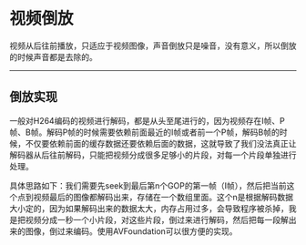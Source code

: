 # 视频倒放

视频从后往前播放，只适应于视频图像，声音倒放只是噪音，没有意义，所以倒放的时候声音都是去除的。

------

## 倒放实现

一般对H264编码的视频进行解码，都是从头至尾进行的，因为视频存在I帧、P帧、B帧。解码P帧的时候需要依赖前面最近的I帧或者前一个P帧，解码B帧的时候，不仅要依赖前面的缓存数据还要依赖后面的数据，这就导致了我们没法真正让解码器从后往前解码，只能把视频分成很多足够小的片段，对每一个片段单独进行处理。

具体思路如下：我们需要先seek到最后第n个GOP的第一帧（I帧），然后把当前这个点到视频最后的图像都解码出来，存储在一个数组里面。这个n是根据解码数据大小定的，因为如果解码出来的数据太大，内存占用过多，会导致程序被杀掉，我是把视频分成一秒一个小片段，对这些片段，倒过来进行解码，然后把每一段解出来的图像，倒过来编码。使用AVFoundation可以很方便的实现。